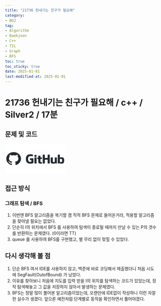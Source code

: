 ```yaml
---
title: "21736 헌내기는 친구가 필요해"
category:
- BOJ
tag:
- Algorithm
- Baekjoon
- C++
- TIL
- Graph
- BFS
toc: true
toc_sticky: true
date: 2025-01-01
last-modified-at: 2025-01-01
---
```


#   21736 헌내기는 친구가 필요해 / c++ / Silver2 / 17분

## 문제 및 코드   
[<img src="https://github.com/Sho1007/sho1007.github.io/blob/main/assets/images/github-logo-vector.png?raw=true" width="200" height="100"/>](https://github.com/Sho1007/Algorithm/tree/main/%EB%B0%B1%EC%A4%80/Silver/21736.%E2%80%85%ED%97%8C%EB%82%B4%EA%B8%B0%EB%8A%94%E2%80%85%EC%B9%9C%EA%B5%AC%EA%B0%80%E2%80%85%ED%95%84%EC%9A%94%ED%95%B4)

## 접근 방식
### 그래프 탐색 / BFS
1. 이번엔 BFS 알고리즘을 복기할 겸 직적 BFS 문제로 들어온거라, 적용할 알고리즘을 찾아낼 필요는 없었다.
2. 단순히 I의 위치에서 BFS 를 사용하여 탐색이 종료될 때까지 만날 수 있는 P의 갯수를 반환하는 문제였다. (0이라면 TT)
3. queue 를 사용하여 BFS를 구현했고, 별 무리 없이 맞힐 수 있었다. 

## 다시 생각해 볼 점
1. 단순 BFS 여서 IDE를 사용하지 않고, 백준에 바로 코딩해서 제출했더니 처음 시도에 SegFault(OutofBound) 가 났었다.
2. 이유를 찾아보니 처음에 지도를 입력 받을 I의 위치를 탐색하는 코드가 있었는데, 정작 탐색해놓고 그 값을 저장하지 않아서 발생하는 문제였다.
3. BFS는 정말 많이 풀어본 알고리즘이었는데, 오랜만에 IDE없이 작성하니 이런 자잘한 실수가 생겼다. 앞으론 예전처럼 단계별로 동작을 확인하면서 풀어야겠다. 

